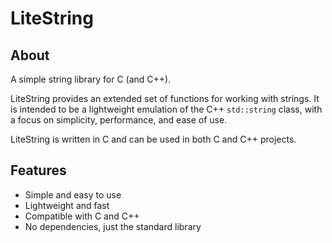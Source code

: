 # LiteString

## About

A simple string library for C (and C++).

LiteString provides an extended set of functions for working with strings.
It is intended to be a lightweight emulation of the C++ `std::string` class,
with a focus on simplicity, performance, and ease of use.

LiteString is written in C and can be used in both C and C++ projects.

## Features

- Simple and easy to use
- Lightweight and fast
- Compatible with C and C++
- No dependencies, just the standard library
